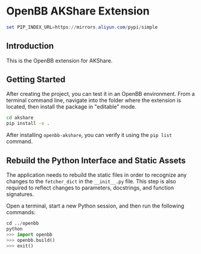 # OpenBB AKShare Extension

```powershell
set PIP_INDEX_URL=https://mirrors.aliyun.com/pypi/simple
```
## Introduction

This is the OpenBB extension for AKShare.

## Getting Started

After creating the project, you can test it in an OpenBB environment. From a terminal command line, navigate into the folder where the extension is located, then install the package in "editable" mode.

```bash
cd akshare
pip install -e .
```

After installing `openbb-akshare`, you can verify it using the `pip list` command.

## Rebuild the Python Interface and Static Assets

The application needs to rebuild the static files in order to recognize any changes to the `fetcher_dict` in the `__init__.py` file. This step is also required to reflect changes to parameters, docstrings, and function signatures.

Open a terminal, start a new Python session, and then run the following commands:

```python
cd ../openbb
python
>>> import openbb
>>> openbb.build()
>>> exit()
```
